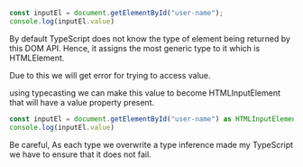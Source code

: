 ```ts
const inputEl = document.getElementById("user-name");
console.log(inputEl.value) 
```

By default TypeScript does not know the type of element being returned by this DOM API.
Hence, it assigns the most generic type to it which is HTMLElement.

Due to this we will get error for trying to access value.

using typecasting we can make this value to become HTMLInputElement that will have a value property present.

```ts
const inputEl = document.getElementById("user-name") as HTMLInputElement | null;
console.log(inputEl.value) 
```

Be careful,
As each type we overwrite a type inference made my TypeScript we have to ensure that it does not fail.